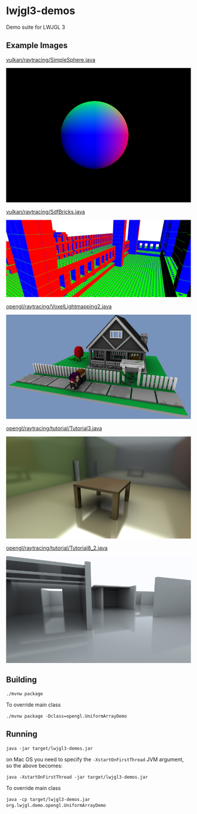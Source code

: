 # lwjgl3-demos
Demo suite for LWJGL 3

## Example Images

[vulkan/raytracing/SimpleSphere.java](./src/org/lwjgl/demo/vulkan/raytracing/SimpleSphere.java)

![vulkan/raytracing/SimpleSphere.java](md/simplesphere.jpg)

[vulkan/raytracing/SdfBricks.java](./src/org/lwjgl/demo/vulkan/raytracing/SdfBricks.java)

![vulkan/raytracing/SdfBricks.java](md/sdf-bricks.jpg)

[opengl/raytracing/VoxelLightmapping2.java](./src/org/lwjgl/demo/opengl/raytracing/VoxelLightmapping2.java)

![opengl/raytracing/VoxelLightmapping2.java](md/voxellightmapping2.jpg)

[opengl/raytracing/tutorial/Tutorial3.java](./src/org/lwjgl/demo/opengl/raytracing/tutorial/Tutorial3.java)

![opengl/raytracing/tutorial/Tutorial3.java](md/tutorial3.jpg)

[opengl/raytracing/tutorial/Tutorial8_2.java](./src/org/lwjgl/demo/opengl/raytracing/tutorial/Tutorial8_2.java)

![opengl/raytracing/tutorial/Tutorial8_2.java](md/tutorial8_2.jpg)

## Building

    ./mvnw package
    
To override main class

    ./mvnw package -Dclass=opengl.UniformArrayDemo

## Running

    java -jar target/lwjgl3-demos.jar

on Mac OS you need to specify the `-XstartOnFirstThread` JVM argument, so the above becomes:

    java -XstartOnFirstThread -jar target/lwjgl3-demos.jar

To override main class

    java -cp target/lwjgl3-demos.jar org.lwjgl.demo.opengl.UniformArrayDemo

